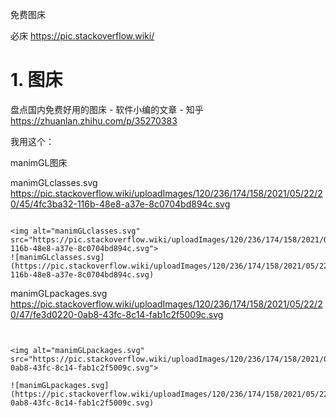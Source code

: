


免费图床 

必床
https://pic.stackoverflow.wiki/






# 1. 图床




盘点国内免费好用的图床 - 软件小编的文章 - 知乎
https://zhuanlan.zhihu.com/p/35270383




我用这个：



manimGL图床


manimGLclasses.svg
https://pic.stackoverflow.wiki/uploadImages/120/236/174/158/2021/05/22/20/45/4fc3ba32-116b-48e8-a37e-8c0704bd894c.svg


```

<img alt="manimGLclasses.svg" src="https://pic.stackoverflow.wiki/uploadImages/120/236/174/158/2021/05/22/20/45/4fc3ba32-116b-48e8-a37e-8c0704bd894c.svg">
![manimGLclasses.svg](https://pic.stackoverflow.wiki/uploadImages/120/236/174/158/2021/05/22/20/45/4fc3ba32-116b-48e8-a37e-8c0704bd894c.svg)
```

manimGLpackages.svg https://pic.stackoverflow.wiki/uploadImages/120/236/174/158/2021/05/22/20/47/fe3d0220-0ab8-43fc-8c14-fab1c2f5009c.svg

```


<img alt="manimGLpackages.svg" src="https://pic.stackoverflow.wiki/uploadImages/120/236/174/158/2021/05/22/20/47/fe3d0220-0ab8-43fc-8c14-fab1c2f5009c.svg">

![manimGLpackages.svg](https://pic.stackoverflow.wiki/uploadImages/120/236/174/158/2021/05/22/20/47/fe3d0220-0ab8-43fc-8c14-fab1c2f5009c.svg)


```









